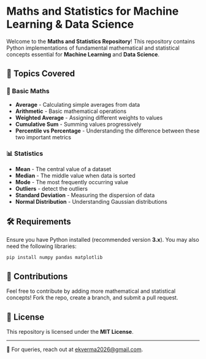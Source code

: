 # Maths and Statistics for Machine Learning & Data Science

Welcome to the **Maths and Statistics Repository**! This repository contains Python implementations of fundamental mathematical and statistical concepts essential for **Machine Learning** and **Data Science**. 

## 📌 Topics Covered

### 🔢 Basic Maths
- **Average** - Calculating simple averages from data
- **Arithmetic** - Basic mathematical operations
- **Weighted Average** - Assigning different weights to values
- **Cumulative Sum** - Summing values progressively
- **Percentile vs Percentage** - Understanding the difference between these two important metrics

### 📊 Statistics
- **Mean** - The central value of a dataset
- **Median** - The middle value when data is sorted
- **Mode** - The most frequently occurring value
- **Outliers** - detect the outliers 
- **Standard Deviation** - Measuring the dispersion of data
- **Normal Distribution** - Understanding Gaussian distributions



## 🛠️ Requirements
Ensure you have Python installed (recommended version **3.x**). You may also need the following libraries:
```sh
pip install numpy pandas matplotlib
```

## 🤝 Contributions
Feel free to contribute by adding more mathematical and statistical concepts! Fork the repo, create a branch, and submit a pull request.

## 📜 License
This repository is licensed under the **MIT License**.

---
📧 For queries, reach out at [ekverma2026@gmail.com](mailto:ekverma2026@gmail.com).

